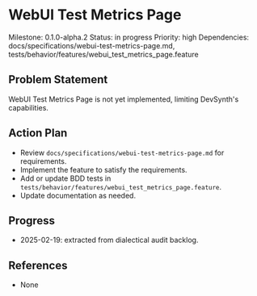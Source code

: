 # WebUI Test Metrics Page
Milestone: 0.1.0-alpha.2
Status: in progress
Priority: high
Dependencies: docs/specifications/webui-test-metrics-page.md, tests/behavior/features/webui_test_metrics_page.feature

## Problem Statement
WebUI Test Metrics Page is not yet implemented, limiting DevSynth's capabilities.


## Action Plan
- Review `docs/specifications/webui-test-metrics-page.md` for requirements.
- Implement the feature to satisfy the requirements.
- Add or update BDD tests in `tests/behavior/features/webui_test_metrics_page.feature`.
- Update documentation as needed.

## Progress
- 2025-02-19: extracted from dialectical audit backlog.

## References
- None
